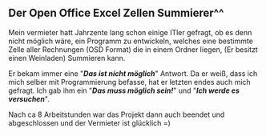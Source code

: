 <h2>Der Open Office Excel Zellen Summierer^^</h2>
<p>Mein vermieter hatt Jahrzente lang schon einige ITler gefragt, ob es denn nicht m&ouml;glich w&auml;re, ein Programm zu entwickeln, welches eine bestimmte Zelle aller Rechnungen (OSD Format) die in einem Ordner liegen, (Er besitzt einen Weinladen) Summieren kann.</p>
<p>Er bekam immer eine "<strong><em>Das ist nicht m&ouml;glich</em></strong>" Antwort. Da er wei&szlig;, dass ich mich selber mit Programmierung befasse, hat er letzten endes auch mich gefragt. Ich gab ihm ein "<strong><em>Das muss m&ouml;glich sein!</em></strong>" und "<em><strong>Ich werde es versuchen</strong></em>".</p>
<p>Nach ca 8 Arbeitstunden war das Projekt dann auch beendet und abgeschlossen und der Vermieter ist gl&uuml;cklich =)</p>